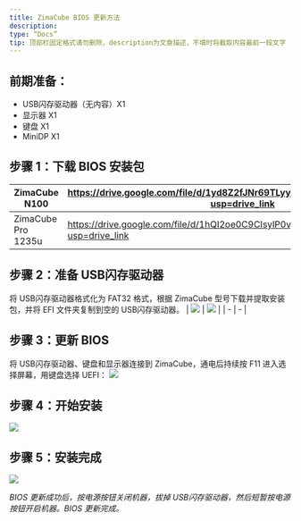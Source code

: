 ```yaml
---
title: ZimaCube BIOS 更新方法
description:
type: “Docs”
tip: 顶部栏固定格式请勿删除，description为文章描述，不填时将截取内容最前一段文字
---
```

## 前期准备：
- USB闪存驱动器（无内容）X1
- 显示器 X1
- 键盘 X1
- MiniDP X1
## 步骤 1：下载 BIOS 安装包

| ZimaCube N100 | https://drive.google.com/file/d/1yd8Z2fJNr69TLyy6381JzVSHP_Af0awQ/view?usp=drive_link |
| - | - |
| ZimaCube Pro 1235u | https://drive.google.com/file/d/1hQI2oe0C9CIsylP0vjdP3tZSljgslkx8/view?usp=drive_link |

## 步骤 2：准备 USB闪存驱动器
将 USB闪存驱动器格式化为 FAT32 格式，根据 ZimaCube 型号下载并提取安装包，并将 EFI 文件夹复制到空的 USB闪存驱动器。
| ![](https://manage.icewhale.io/api/static/docs/1729233074284_image.png) | ![](https://manage.icewhale.io/api/static/docs/1729233088117_image.png) |
| - | - |
## 步骤 3：更新 BIOS
将 USB闪存驱动器、键盘和显示器连接到 ZimaCube，通电后持续按 F11 进入选择屏幕，用键盘选择 UEFI：
![](https://manage.icewhale.io/api/static/docs/1729233125821_image.png)
## 步骤 4：开始安装
![](https://manage.icewhale.io/api/static/docs/1729233155418_image.png)
## 步骤 5：安装完成
![](https://manage.icewhale.io/api/static/docs/1729233179864_image.png)

*BIOS 更新成功后，按电源按钮关闭机器，拔掉 USB闪存驱动器，然后短暂按电源按钮开启机器。BIOS 更新完成。*